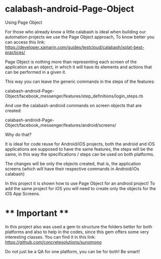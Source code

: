 # calabash-android-Page-Object
Using Page Object

For those who already know a little calabash is ideal when building our automation projects we use the Page Object approach, 
To know better you can access this link: https://developer.xamarin.com/guides/testcloud/calabash/xplat-best-practices/ 

Page Object is nothing more than representing each screen of the application as an object, 
in which it will have its elements and actions that can be performed in a given it. 

This way you can leave the generic commands in the steps of the features:

calabash-android-Page-Object/facebook_messenger/features/step_definitions/login_steps.rb

And use the calabash-android commands on screen objects that are created:

calabash-android-Page-Object/facebook_messenger/features/android/screens/

Why do that? 

It is ideal for code reuse for Android/iOS projects, both the android and iOS applications are supposed to have the same features, 
the steps will be the same, in this way the specifications / steps can be used on both platforms. 

The changes will be only the objects created, that is, the application screens 
(which will have their respective commands in Android/iOs calabash)

In this project it is shown how to use Page Object for an android project! 
To add the same project for iOS you will need to create only the objects for the iOS App Screens.

# ** Important **

In this project also was used a gem to structure the folders better for both platforms and also to help in the codes, since this gem offers some very interesting classes.
You can find it in this link: https://github.com/concretesolutions/sunomono


Do not just be a QA for one platform, you can be for both! Be smart!
